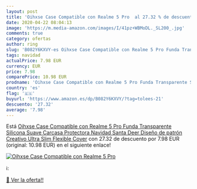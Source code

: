 ```yaml
---
layout: post
title: 'Oihxse Case Compatible con Realme 5 Pro  al 27.32 % de descuento'
date: 2020-04-22 08:04:13
image: 'https://m.media-amazon.com/images/I/41pz+WBMoDL._SL200_.jpg'
comments: true
category: ofertas
author: ring
slug: 'B082Y6KXVY-es Oihxse Case Compatible con Realme 5 Pro Funda Transparente...'
tags: navidad
actualPrice: 7.98 EUR
currency: EUR
price: 7.98
comparePrice: 10.98 EUR
prodname: 'Oihxse Case Compatible con Realme 5 Pro Funda Transparente Silicona Suave Carcasa Protectora Navidad Santa Deer Diseño de patrón Creativo Ultra Slim Flexible Cover'
country: 'es'
flag: '🇪🇸'
buyurl: 'https://www.amazon.es/dp/B082Y6KXVY/?tag=tolees-21'
descuento: '27.32'
average: '7.98'
---
```


Está [Oihxse Case Compatible con Realme 5 Pro Funda Transparente Silicona Suave Carcasa Protectora Navidad Santa Deer Diseño de patrón Creativo Ultra Slim Flexible Cover](https://www.amazon.es/dp/B082Y6KXVY/?tag=tolees-21) con 27.32 de descuento por 7.98 EUR (original: 10.98 EUR) en el siguiente enlace!

[![Oihxse Case Compatible con Realme 5 Pro ](https://m.media-amazon.com/images/I/41pz+WBMoDL._SL200_.jpg)](https://www.amazon.es/dp/B082Y6KXVY/?tag=tolees-21)

ℹ️:


[🛒 Ver la oferta!!](https://www.amazon.es/dp/B082Y6KXVY/?tag=tolees-21)
